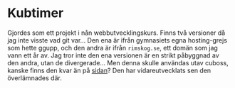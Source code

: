 # Kubtimer
Gjordes som ett projekt i nån webbutvecklingskurs. Finns två versioner då jag inte visste
vad git var...
Den ena är ifrån gymnasiets egna hosting-grejs som hette ggupp, och den andra är ifrån
`rimskog.se`, ett domän som jag vann ett år av.
Jag tror inte den ena versionen är en strikt påbyggnad av den andra, utan de
divergerade...
Men denna skulle användas utav cuboss, kanske finns den kvar än på
[sidan](https://cuboss.se/timer)? Den har vidareutvecklats sen den överlämnades där.
